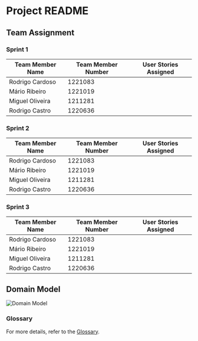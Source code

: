 # Project README

## Team Assignment

### Sprint 1
| Team Member Name   | Team Member Number       | User Stories Assigned |
|------------------  |--------------------------|-----------------------|
| Rodrigo Cardoso    | 1221083                  |                       |
| Mário Ribeiro      | 1221019                  |                       |
| Miguel Oliveira    | 1211281                  |                       |
| Rodrigo Castro     | 1220636                  |                       |

### Sprint 2
| Team Member Name   | Team Member Number       | User Stories Assigned |
|------------------  |--------------------------|-----------------------|
| Rodrigo Cardoso    | 1221083                  |                       |
| Mário Ribeiro      | 1221019                  |                       |
| Miguel Oliveira    | 1211281                  |                       |
| Rodrigo Castro     | 1220636                  |                       |

### Sprint 3
| Team Member Name   | Team Member Number       | User Stories Assigned |
|------------------  |--------------------------|-----------------------|
| Rodrigo Cardoso    | 1221083                  |                       |
| Mário Ribeiro      | 1221019                  |                       |
| Miguel Oliveira    | 1211281                  |                       |
| Rodrigo Castro     | 1220636                  |                       |


## Domain Model
![Domain Model]()

### Glossary
For more details, refer to the [Glossary](glossary.md).
